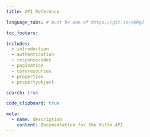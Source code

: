 ```yaml
---
title: API Reference

language_tabs: # must be one of https://git.io/vQNgJ

toc_footers:

includes:
  - introduction
  - authentication
  - responsecodes
  - pagination
  - coreresources
  - properties
  - propertyobject

search: true

code_clipboard: true

meta:
  - name: description
    content: Documentation for the Kittn API
---
```

